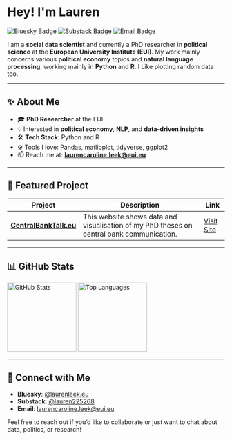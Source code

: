 # Hey! I'm Lauren 

[![Bluesky Badge](https://img.shields.io/badge/Bluesky-0066FF?style=flat&logoColor=white)](https://bsky.app/profile/laurenleek.eu)
[![Substack Badge](https://img.shields.io/badge/Substack-FF6719?style=flat&logo=substack&logoColor=white)](https://substack.com/@lauren225268)
[![Email Badge](https://img.shields.io/badge/Email%20Me-D14836?style=flat&logo=gmail&logoColor=white)](mailto:laurencaroline.leek@eui.eu)

I am a **social data scientist** and currently a PhD researcher in **political science** at the **European University Institute (EUI)**. My work mainly concerns various **political economy** topics and **natural language processing**, working mainly in **Python** and **R**. I Like plotting random data too. 

---

## ✨ About Me

- 🎓 **PhD Researcher** at the EUI  
- 💡 Interested in **political economy**, **NLP**, and **data-driven insights**  
- 🛠️ **Tech Stack**: Python and R
- ⚙️ Tools I love: Pandas, matlibplot, tidyverse, ggplot2  
- 📫 Reach me at: **laurencaroline.leek@eui.eu**

---

## 🚀 Featured Project

| Project                                                     | Description                                                                                    | Link                                             |
|-------------------------------------------------------------|------------------------------------------------------------------------------------------------|--------------------------------------------------|
| **[CentralBankTalk.eu](https://www.centralbanktalk.eu)**    | This website shows data and  visualisation of my PhD theses on central bank communication.     | [Visit Site](https://www.centralbanktalk.eu)    |

---

## 📊 GitHub Stats

<div>
  <img height="160em" src="https://github-readme-stats.vercel.app/api?username=laurencleek&show_icons=true&theme=react&count_private=true" alt="GitHub Stats"/>
  <img height="160em" src="https://github-readme-stats.vercel.app/api/top-langs/?username=laurencleek&layout=compact&theme=react" alt="Top Languages"/>
</div>



---

## 🤝 Connect with Me

- **Bluesky**: [@laurenleek.eu](https://bsky.app/profile/laurenleek.eu)  
- **Substack**: [@lauren225268](https://substack.com/@lauren225268)  
- **Email**: [laurencaroline.leek@eui.eu](mailto:laurencaroline.leek@eui.eu)

Feel free to reach out if you’d like to collaborate or just want to chat about data, politics, or research!


